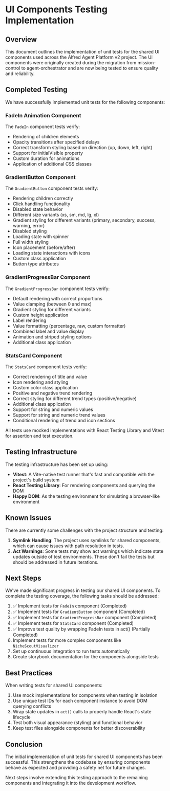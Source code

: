 # UI Components Testing Implementation

## Overview

This document outlines the implementation of unit tests for the shared UI components used across the Alfred Agent Platform v2 project. The UI components were originally created during the migration from mission-control to agent-orchestrator and are now being tested to ensure quality and reliability.

## Completed Testing

We have successfully implemented unit tests for the following components:

### FadeIn Animation Component

The `FadeIn` component tests verify:
- Rendering of children elements
- Opacity transitions after specified delays
- Correct transform styling based on direction (up, down, left, right)
- Support for initialVisible property
- Custom duration for animations
- Application of additional CSS classes

### GradientButton Component

The `GradientButton` component tests verify:
- Rendering children correctly
- Click handling functionality
- Disabled state behavior
- Different size variants (xs, sm, md, lg, xl)
- Gradient styling for different variants (primary, secondary, success, warning, error)
- Disabled styling
- Loading state with spinner
- Full width styling
- Icon placement (before/after)
- Loading state interactions with icons
- Custom class application
- Button type attributes

### GradientProgressBar Component

The `GradientProgressBar` component tests verify:
- Default rendering with correct proportions
- Value clamping (between 0 and max)
- Gradient styling for different variants
- Custom height application
- Label rendering
- Value formatting (percentage, raw, custom formatter)
- Combined label and value display
- Animation and striped styling options
- Additional class application

### StatsCard Component

The `StatsCard` component tests verify:
- Correct rendering of title and value
- Icon rendering and styling
- Custom color class application
- Positive and negative trend rendering
- Correct styling for different trend types (positive/negative)
- Additional class application
- Support for string and numeric values
- Support for string and numeric trend values
- Conditional rendering of trend and icon sections

All tests use mocked implementations with React Testing Library and Vitest for assertion and test execution.

## Testing Infrastructure

The testing infrastructure has been set up using:

- **Vitest**: A Vite-native test runner that's fast and compatible with the project's build system
- **React Testing Library**: For rendering components and querying the DOM
- **Happy DOM**: As the testing environment for simulating a browser-like environment

## Known Issues

There are currently some challenges with the project structure and testing:

1. **Symlink Handling**: The project uses symlinks for shared components, which can cause issues with path resolution in tests.
2. **Act Warnings**: Some tests may show act warnings which indicate state updates outside of test environments. These don't fail the tests but should be addressed in future iterations.

## Next Steps

We've made significant progress in testing our shared UI components. To complete the testing coverage, the following tasks should be addressed:

1. ✅ Implement tests for `FadeIn` component (Completed)
2. ✅ Implement tests for `GradientButton` component (Completed)
3. ✅ Implement tests for `GradientProgressBar` component (Completed)
4. ✅ Implement tests for `StatsCard` component (Completed)
5. ✅ Improve test quality by wrapping FadeIn tests in act() (Partially Completed)
6. Implement tests for more complex components like `NicheScoutVisualizer`
7. Set up continuous integration to run tests automatically
8. Create storybook documentation for the components alongside tests

## Best Practices

When writing tests for shared UI components:

1. Use mock implementations for components when testing in isolation
2. Use unique test IDs for each component instance to avoid DOM querying conflicts
3. Wrap state updates in `act()` calls to properly handle React's state lifecycle
4. Test both visual appearance (styling) and functional behavior
5. Keep test files alongside components for better discoverability

## Conclusion

The initial implementation of unit tests for shared UI components has been successful. This strengthens the codebase by ensuring components behave as expected and providing a safety net for future changes.

Next steps involve extending this testing approach to the remaining components and integrating it into the development workflow.